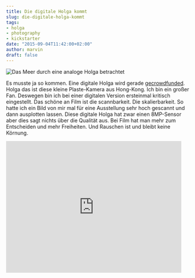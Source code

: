 ```yaml
---
title: Die digitale Holga kommt
slug: die-digitale-holga-kommt
tags:
- holga
- photography
- kickstarter
date: "2015-09-04T11:42:00+02:00"
author: marvin
draft: false
---
```


![Das Meer durch eine analoge Holga betrachtet](/images/7093026565_f2617d8e0b_b.jpg)

Es musste ja so kommen. Eine digitale Holga wird gerade [gecrowdfunded](https://www.kickstarter.com/projects/2098439381/holga-digital-restyle-the-retro-vintage-into-new-c). Holga das ist diese kleine Plaste-Kamera aus Hong-Kong. Ich bin ein großer Fan. Deswegen bin ich bei einer digitalen Version ersteinmal kritisch eingestellt. Das schöne an Film ist die scannbarkeit. Die skalierbarkeit. So hatte ich ein Bild von mir mal für eine Ausstellung sehr hoch gescannt und dann ausplotten lassen. Diese digitale Holga hat zwar einen 8MP-Sensor aber dies sagt nichts über die Qualität aus. Bei Film hat man mehr zum Entscheiden und mehr Freiheiten. Und Rauschen ist und bleibt keine Körnung.

<iframe frameborder="0" height="360" scrolling="no" src="https://www.kickstarter.com/projects/2098439381/holga-digital-restyle-the-retro-vintage-into-new-c/widget/video.html" width="480"></iframe>